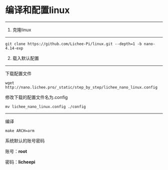 编译和配置linux
===============

* * * * *

1. 克隆linux
------------

    git clone https://github.com/Lichee-Pi/linux.git --depth=1 -b nano-4.14-exp

2. 载入默认配置
---------------

下载配置文件

    wget http://nano.lichee.pro/_static/step_by_step/lichee_nano_linux.config

修改下载的配置文件名为.config

    mv lichee_nano_linux.config ./config

* * * * *

编译

    make ARCH=arm

系统默认的账号密码

账号：**root**

密码：**licheepi**


